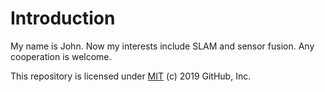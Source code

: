 # Introduction
My name is John. Now my interests include SLAM and sensor fusion. Any cooperation is welcome.


This repository is licensed under [MIT](../LICENSE) (c) 2019 GitHub, Inc.
